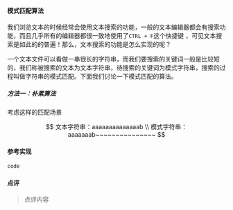 #### 模式匹配算法

我们浏览文本的时候经常会使用文本搜索的功能，一般的文本编辑器都会有搜索功能，而且几乎所有的编辑器都很一致地使用了`CTRL + F`这个快捷键 ，可见文本搜索是如此的的普遍！那么，文本搜索的功能是怎么实现的呢？

一个文本文件可以看做一串很长的字符串，而我们要搜索的关键词一般是比较短的，我们称被搜索的文本为文本字符串，待搜索的关键词为模式字符串，搜索的过程叫做字符串的模式匹配。下面我们讨论一下模式匹配的算法。

##### 方法一：朴素算法

考虑这样的匹配场景

$$
文本字符串：aaaaaaaaaaaaaab \\
模式字符串：aaaaaaab~~~~~~~~~~~~~~~
$$





[链接]: link "链接描述"
[图片]: path/to/picture.png "图片描述"

#### 参考实现

```c++
code
```



#### 点评

> 点评内容

